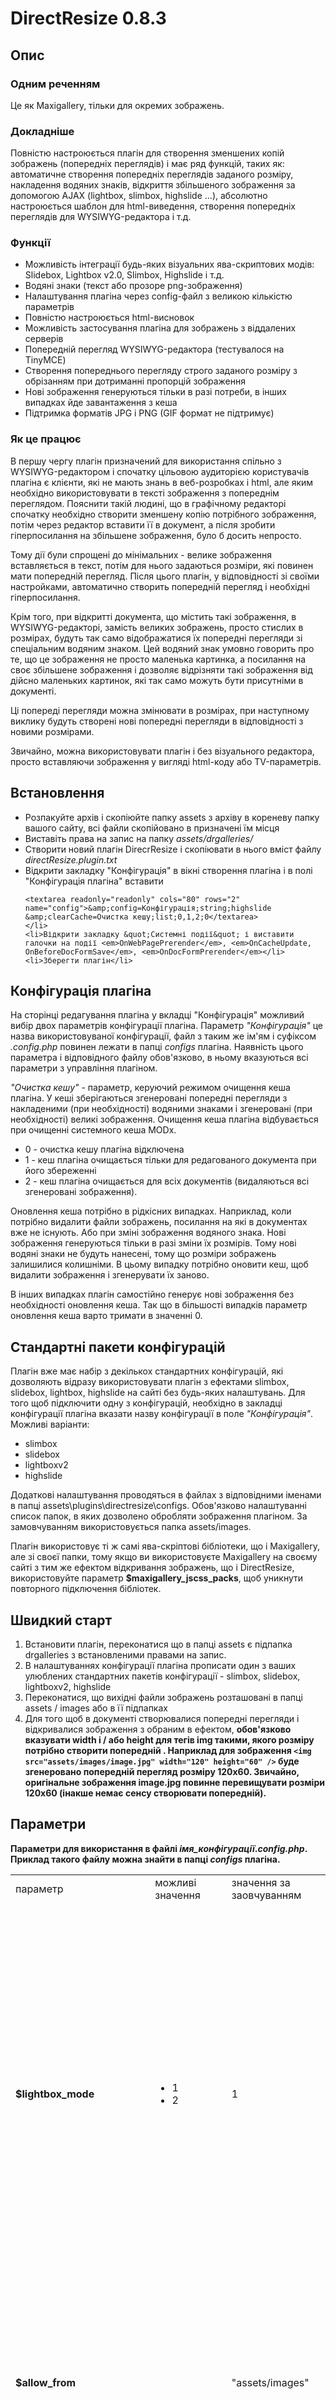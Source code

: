 <h1>DirectResize 0.8.3</h1>
<h2>Опис</h2>
<h3>Одним реченням</h3>
<p>Це як Maxigallery, тільки для окремих зображень.</p>
<h3>Докладніше</h3>
<p>Повністю настроюється плагін для створення зменшених копій зображень (попередніх переглядів) і має ряд функцій, таких як: автоматичне створення попередніх переглядів заданого розміру, накладення водяних знаків, відкриття збільшеного зображення за допомогою AJAX (lightbox, slimbox, highslide ...), абсолютно настроюється шаблон для html-виведення, створення попередніх переглядів для WYSIWYG-редактора і т.д.</p>
<h3>Функції</h3>
<ul>
	<li>Можливість інтеграції будь-яких візуальних ява-скриптових модів: Slidebox, Lightbox v2.0, Slimbox,  Highslide і т.д.</li>
	<li>Водяні знаки (текст або прозоре png-зображення)</li>
	<li>Налаштування плагіна через config-файл з великою кількістю параметрів</li>
	<li>Повністю настроюється html-висновок</li>
	<li>Можливість застосування плагіна для зображень з віддалених серверів</li>
	<li>Попередній перегляд WYSIWYG-редактора (тестувалося на TinyMCE)</li>
	<li>Створення попереднього перегляду строго заданого розміру з обрізанням при дотриманні пропорцій зображення</li>
	<li>Нові зображення генеруються тільки в разі потреби, в інших випадках йде завантаження з кеша</li>
	<li>Підтримка форматів JPG і PNG (GIF формат не підтримує)</li>
</ul>
<h3>Як це працює</h3>
<p>В першу чергу плагін призначений для використання спільно з WYSIWYG-редактором і спочатку цільовою аудиторією користувачів плагіна є клієнти, які не мають знань в веб-розробках і html, але яким необхідно використовувати в тексті зображення з попереднім переглядом. Пояснити такій людині, що в графічному редакторі спочатку необхідно створити зменшену копію потрібного зображення, потім через редактор вставити її в документ, а після зробити гіперпосилання на збільшене зображення, було б досить непросто.</p>
<p>Тому дії були спрощені до мінімальних - велике зображення вставляється в текст, потім для нього задаються розміри, які повинен мати попередній перегляд. Після цього плагін, у відповідності зі своїми настройками, автоматично створить попередній перегляд і необхідні гіперпосилання. </p>
<p>Крім того, при відкритті документа, що містить такі зображення, в WYSIWYG-редакторі, замість великих зображень, просто стислих в розмірах, будуть так само відображатися їх попередні перегляди зі спеціальним водяним знаком. Цей водяний знак умовно говорить про те, що це зображення не просто маленька картинка, а посилання на своє збільшене зображення і дозволяє відрізняти такі зображення від дійсно маленьких картинок, які так само можуть бути присутніми в документі.</p>
<p>Ці попереді перегляди можна змінювати в розмірах, при наступному виклику будуть створені нові попередні перегляди в відповідності з новими розмірами.</p>
<p>Звичайно, можна використовувати плагін і без візуального редактора, просто вставляючи зображення у вигляді html-коду або TV-параметрів.</p>
<h2>Встановлення</h2>
<ul>
	<li>Розпакуйте архів і скопіюйте папку assets з архіву в кореневу папку вашого сайту, всі файли скопійовано в призначені їм місця</li>
	<li>Виставіть права на запис на папку <em>assets/drgalleries/</em></li>
	<li>Створити новий плагін DirecrResize і скопіювати в нього вміст файлу <em>directResize.plugin.txt</em></li>
	<li>Відкрити закладку &quot;Конфігурація&quot; в вікні створення плагіна і в полі &quot;Конфігурація плагіна&quot; вставити <br />

	<textarea readonly="readonly" cols="80" rows="2" name="config">&amp;config=Конфігурація;string;highslide &amp;clearCache=Очистка кешу;list;0,1,2;0</textarea>
	</li>
	<li>Відкрити закладку &quot;Системні події&quot; і виставити галочки на події <em>OnWebPagePrerender</em>, <em>OnCacheUpdate, OnBeforeDocFormSave</em>, <em>OnDocFormPrerender</em></li>
	<li>Зберегти плагін</li>
</ul>
<h2>Конфігурація плагіна</h2>
<p>На сторінці редагування плагіна у вкладці &quot;Конфігурація&quot; можливий вибір двох параметрів конфігурації плагіна. Параметр<em> &quot;Конфігурація&quot;</em> це назва використовуваної конфігурації, файл з таким же ім'ям і суфіксом <em>.config.php</em> повинен лежати в папці <em>configs</em> плагіна. Наявність цього параметра і відповідного файлу обов'язково, в ньому вказуються всі параметри з управління плагіном.</p>
<p><em>&quot;Очистка кешу&quot;</em> - параметр, керуючий режимом очищення кеша плагіна. У кеші зберігаються згенеровані попередні перегляди з накладеними (при необхідності) водяними знаками і згенеровані (при необхідності) великі зображення. Очищення кеша плагіна відбувається при очищенні системного кеша MODx. </p>
<ul>
	<li>0 - очистка кешу плагіна відключена</li>
	<li>1 - кеш плагіна очищається тільки для редагованого документа при його збереженні</li>
	<li>2 - кеш плагіна очищається для всіх документів (видаляються всі згенеровані зображення).</li>
</ul>
<p>Оновлення кеша потрібно в рідкісних випадках. Наприклад, коли потрібно видалити файли зображень, посилання на які в документах вже не існують. Або при зміні зображення водяного знака. Нові зображення генеруються тільки в разі зміни їх розмірів. Тому нові водяні знаки не будуть нанесені, тому що розміри зображень залишилися колишніми. В цьому випадку потрібно оновити кеш, щоб видалити зображення і згенерувати їх заново.</p>
<p>В інших випадках плагін самостійно генерує нові зображення без необхідності оновлення кеша. Так що в більшості випадків параметр оновлення кеша варто тримати в значенні 0.</p>
<h2>Стандартні пакети конфігурацій</h2>
<p>Плагін вже має набір з декількох стандартних конфігурацій, які дозволяють відразу використовувати плагін з ефектами slimbox, slidebox, lightbox, highslide на сайті без будь-яких налаштувань. Для того щоб підключити одну з конфігурацій, необхідно в закладці конфігурації плагіна вказати назву конфігурації в поле <em>&quot;Конфігурація&quot;</em>. Можливі варіанти:</p>
<ul>
	<li>slimbox</li>
	<li>slidebox</li>
	<li>lightboxv2</li>
	<li>highslide</li>
</ul>
<p>Додаткові налаштування проводяться в файлах з відповідними іменами в папці assets\plugins\directresize\configs. Обов'язково налаштуванні список папок, в яких дозволено обробляти зображення плагіном. За замовчуванням використовується папка assets/images.</p>
<p>Плагін використовує ті ж самі ява-скріптові бібліотеки, що і Maxigallery, але зі своєї папки, тому якщо ви використовуєте Maxigallery на своєму сайті з тим же ефектом відкривання зображень, що і DirectResize, використовуйте параметр <strong>$maxigallery_jscss_packs</strong>, щоб уникнути повторного підключення бібліотек.</p>
<h2>Швидкий старт</h2>
<ol>
	<li>Встановити плагін, переконатися що в папці assets є підпапка drgalleries з встановленими правами на запис.</li>
	<li>В налаштуваннях конфігурації плагіна прописати один з ваших улюблених стандартних пакетів конфігурації - slimbox, slidebox, lightboxv2, highslide</li>
	<li>Переконатися, що вихідні файли зображень розташовані в папці assets / images або в її підпапках</li>
	<li>Для того щоб в документі створювалися попередні перегляди і відкривалися зображення з обраним в ефектом, <strong> обов'язково вказувати width і / або height для тегів img такими, якого розміру потрібно створити попередній </ strong>. Наприклад для зображення <code>&lt;img src=&quot;assets/images/image.jpg&quot; width=&quot;120&quot; height=&quot;60&quot; /&gt;</code> буде згенеровано попередній перегляд  розміру 120х60. Звичайно, оригінальне зображення image.jpg повинне перевищувати розміри 120х60 (інакше немає сенсу створювати попередній).</li>
</ol>
<h2>Параметри</h2>
<p>Параметри для використання в файлі <em> імя_конфігурації</em>.<em>config.php</em>. Приклад такого файлу можна знайти в папці <em>configs</em> плагіна.</p>
<table width="100%" border="0" cellpadding="0" cellspacing="1">
	<tr>
		<td width="20%" class="theader">параметр</td>
		<td width="15%" class="theader">можливі значення</td>
		<td width="15%" class="theader"> значення за заовчуванням</td>
		<td class="theader">опис, приклад</td>
	</tr>
	<tr>
		<td><strong>$lightbox_mode</strong></td>
		<td><ul>
				<li>1</li>
				<li>2</li>
			</ul></td>
		<td>1</td>
		<td><p>Режим створення великих зображень і lightbox-посилань</p>
			<ul>
				<li>1 - велике зображення і lightbox-посилання на нього створюються тільки при наявності мітки <span class = "label"> drlightbox </ span> у вихідного зображення (про мітки <a href="#label"> докладніше нижче</a>)</li>
				<li>2 - велике зображення і lightbox-посилання створюються завжди (при дотриманні інших умов)</li>
			</ul>
			<p>Незважаючи на значення параметра <strong>$lightbox_mode</strong>,  при дотриманні інших умов, завжди створюються для показу зображень із застосуванням всіх сконфігурованих для попереднього перегляду дій (накладення водяного знака, обрізка і т.п.)</p></td>
	</tr>
	<tr>
		<td><strong>$allow_from</strong></td>
		<td>&nbsp;</td>
		<td>&quot;assets/images&quot;</td>
		<td><p>Розділений комами список папок, в яких дозволено застосування плагіна, можливо вказівку віддалених ресурсів. Всі не зазначені в цьому параметрі шляхи заборонені. Шляхи вказуються як відносні від кореня сайту, або віддалені через http://</p>
			<p>Параметр не враховується в разі <strong>$lightbox_mode</strong> = 1</p></td>
	</tr>
	<tr>
		<td><strong>$deny_from</strong></td>
		<td>&nbsp;</td>
		<td>&nbsp;</td>
		<td><p>Розділений комами список папок, в яких заборонено застосування плагіна, можливо вказівку віддалених ресурсів. Всі не зазначені в цьому параметрі шляхи дозволені. Шляхи вказуються як відносні від кореня сайту, або віддалені через http: //. Ігнорується, якщо вказано параметр $allow_from.</p>
			<p>Параметр не враховується в разі <strong>$lightbox_mode</strong> = 1</p></td>
	</tr>
	<tr>
		<td><strong>$allow_from_allremote</strong></td>
		<td><ul>
			<li>0</li>
			<li>1</li>
		</ul>
		</td>
		<td>0</td>
		<td>Дає змогу дозволити використання плагіна для всіх зображень з віддалених джерел, без необхідності перераховувати їх в параметрі <strong>$allow_from</strong></td>
	</tr>
	<tr>
		<td><strong>$resize_method</strong></td>
		<td><ul>
				<li>0</li>
				<li>1</li>
				<li>2</li>
				<li>3</li>
			</ul></td>
		<td>3</td>
		<td><p>Метод зміни розміру зображення. Застосовується при генерації попереднього перегляду. У всіх випадках пропорції зображення зберігаються. Тут imgWidth і imgHeight - задані розміри в оригінальному документі.</p>
			<ul>
				<li>0 - зображення спочатку зменшується, потім обрізається так, щоб вписатися в прямокутник imgWidth х imgHeight</li>
				<li> 1 - по заданій ширині imgHeight автоматично обчислюється висота зображення</li>
				<li> 2 - по заданій висоті imgWidth автоматично обчислюється ширина зображення</li>
				<li> 3 - зображення зменшується таким чином щоб не перевищувати задані imgWidth і imgHeight</li>
			</ul></td>
	</tr>
	<tr>
		<td><strong>$big_quality</strong></td>
		<td>цілочисельне значення 1-100</td>
		<td>80</td>
		<td>JPG-якість великого зображення</td>
	</tr>
	<tr>
		<td><strong>$thumb_quality</strong></td>
		<td>цілочисельне значення 1-100</td>
		<td>80</td>
		<td>JPG-якість переднього перегляду</td>
	</tr>
	<tr>
		<td><strong>$wysiwyg_quality</strong></td>
		<td>цілочисельне значення 1-100</td>
		<td>40</td>
		<td>JPG-якість переднього перегляду в візуальному редакторі</td>
	</tr>
	<tr>
		<td><p><strong>$big_width</strong></p></td>
		<td>позитивне  цілочисельне значення</td>
		<td>800</td>
		<td rowspan="2">Якщо розмір оригінального зображення перевищує задані розміри <strong> $ big_width </ strong> або <strong> $ big_height </ strong>, генерується пропорційно зменшене від оригінального зображення (в термінології плагіна - велике зображення) розміром, що не перевищуює <strong>$big_width</strong> і <strong>$big_height</strong></td>
	</tr>
	<tr>
		<td><strong>$big_height</strong></td>
		<td>позитивне  цілочисельне значення</td>
		<td>600</td>
	</tr>
	<tr>
		<td><strong>$thumb_default_width</strong></td>
		<td>позитивне  цілочисельне значення</td>
		<td>&nbsp;</td>
		<td>Ширина попереднього перегляду за замовчуванням</td>
	</tr>
	<tr>
		<td><strong>$thumb_default_height</strong></td>
		<td>позитивне  цілочисельне значення</td>
		<td>&nbsp;</td>
		<td>Висота попереднього перегляду за замовчуванням</td>
	</tr>
	<tr>
		<td><strong>$thumb_default_sizemode</strong></td>
		<td><ul>
				<li>0</li>
				<li>1</li>
				<li>2</li>
				<li>3</li>
				<li>4</li>
			</ul></td>
		<td>1</td>
		<td><p>Правило для застосування ширини і висоти попереднього прегляду за замовчуванням.</p>
			<ul>
				<li>0 - ширина и висота за замовчуванням не використовуються</li>
				<li>1 -  ширина и висота попереднього прегляду встановлюються рівними ширині і висоті за замовчуванням (<strong>$thumb_default_width</strong> і <strong>$thumb_default_height</strong>), якщо у вихідного зображення не задано ні висоти, ні ширини</li>
				<li>2 - ширина преднього поперегляду встановлюються рівними ширині і висоті, якщо не задана ширина вихідного зображення</li>
				<li>3 - висота попереднього поперегляду встановлюються рівній висоті за замовчуванням, якщо не задана висота вихідного зображення</li>
				<li>4 -  ширина и высота попереднього прегляду примусово встановлюються рівними ширині і висоті за замовчуванням незалежно від того, задані вони в оригінальному документі чи ні</li>
			</ul>
			<p>Варто зауважити, що не дивлячись на параметри <strong>$thumb_default_width</strong>, <strong>$thumb_default_height</strong> і <strong>$thumb_default_sizemode, </strong> остаточні розміри згенерованого попереднього прегляду будуть обчислюватися в залежності від <strong>$resize_method</strong></p>
		<p>При використанні примусового режиму (4) спільно з візуальним редактором веде до того, вихідні width і height для кожного зображення в тексті документа будуть замінені на <strong>$thumb_default_width</strong> і <strong>$thumb_default_height</strong> з втратою попередніх значень (якщо вони були) при збереженні документа. Це необхідно для коректного відображення попередніх переглядів в візуальному режимі.</p></td>
	</tr>
	<tr>
		<td><strong>$remote_refresh_time</strong></td>
		<td>позитивне цілочисельне значення</td>
		<td>60</td>
		<td>Час в хвилинах. Періодичність, з якою перевіряються зображення на віддалених серверах. Якщо зображення на віддаленому сервері змінилося (перевірка робиться тільки на зміни по висоті або ширині), робиться його нова локальна копія і перегенеруются його зменшені копії.</td>
	</tr>
	<tr>
		<td><strong>$tpl</strong></td>
		<td><ul>
				<li>Ім'я чанка</li>
				<li>@FILE:&lt;шлях до файлу&gt; </li>
				<li>@CODE:&lt;HTML код шаблона&gt; </li>
			</ul></td>
		<td>assets/plugins/ directresize/templates/ lightboxv2.html</td>
		<td>Шаблон для відображення</td>
	</tr>
	<tr>
		<td><strong>$language</strong></td>
		<td><ul>
				<li>english</li>
				<li>russian</li>
			</ul></td>
		<td>english</td>
		<td>Встановлює мову для плагіна. Відповідний мовний файл повинен лежати в папці lang плагіна.</td>
	</tr>
	<tr>
		<td><strong>$header</strong></td>
		<td>HTML-код</td>
		<td>&nbsp;</td>
		<td>HTML-код, розміщується в тезі &lt;head&gt;. Використовується для підключення необхідних css і js файлів. Підключається тільки на тих сторінках, на яких є хоча б одне зображення, яке обробляється плагіном.</td>
	</tr>
	<tr>
		<td><strong>$maxigallery_jscss_packs</strong></td>
		<td><ul>
				<li>slimbox</li>
				<li>slidebox</li>
				<li>lightboxv2</li>
			</ul></td>
		<td>&nbsp;</td>
		<td><p>Підключає до сторінки необхідні css і js файли для відповідного скрипта з папки сніпета MaxiGallery (сніпет не обов'язково повинен бути встановлений, але його файли повинні знаходиться на FTP-сервері в assets/snippets/maxigallery)</p>
			<p>Зручно, якщо на сайті спільно з плагіном використовується і Maxigallery. Якщо будь-які js або css файли вже підключаються викликом MaxiGallery, DirectResize повторно не підключає ці файли в секції &lt;head&gt;.</p></td>
	</tr>
</table>
<p>Далі йдуть параметри, повністю запозичені з Maxigallery, що мають такі ж можливі значення і оброблювані таким же чином.</p>
<table width="100%" border="0" cellpadding="0" cellspacing="1">
	<tr>
		<td width="20%" class="theader">параметр</td>
		<td width="15%" class="theader">можливі значения</td>
		<td width="15%" class="theader"> значення за замовчуванням</td>
		<td class="theader">опис</td>
	</tr>
	<tr>
		<td><strong>$use_ftp_commands</strong></td>
		<td><ul>
				<li>0</li>
				<li>1</li>
			</ul></td>
		<td>0</td>
		<td>Якщо включено, плагін використовує PHP FTP комманди для створення папок для зберігання генерованих зображень.</td>
	</tr>
	<tr>
		<td><strong>$ftp_server</strong></td>
		<td>FTP address</td>
		<td>&nbsp;</td>
		<td>FTP адреса сервера</td>
	</tr>
	<tr>
		<td><strong>$ftp_user</strong></td>
		<td>username </td>
		<td>&nbsp;</td>
		<td>ім'я користувача FTP</td>
	</tr>
	<tr>
		<td><strong>$ftp_pass</strong></td>
		<td>password </td>
		<td>&nbsp;</td>
		<td>пароль на FTP </td>
	</tr>
	<tr>
		<td><strong>$ftp_base_dir</strong></td>
		<td>шлях </td>
		<td>&nbsp;</td>
		<td>Шлях від кореня FTP до кореня сайту на MODx. Тобто якщо коренем FTP є папка <em>/home/username/</em> і MODx встановлений в <em>/home/username/public_html/modx/</em> то використовуйте значення <em>/public_html/modx/</em> в параметрі ftp_base_dir.</td>
	</tr>
	<tr>
		<td><strong>$ftp_port</strong></td>
		<td>число </td>
		<td>21</td>
		<td>Номер порта  FTP</td>
	</tr>
	<tr>
		<td><strong>$thumb_use_watermark </strong>
			<p>&nbsp;</p></td>
		<td><ul>
				<li>0 </li>
				<li>1 </li>
			</ul></td>
		<td><p>0 </p></td>
		<td>Використовувати водяні знаки для попередніх переглядів</td>
	</tr>
	<tr>
		<td><strong>$thumb_watermark_font</strong></td>
		<td><ul>
				<li>1 </li>
				<li>2 </li>
				<li>3 </li>
				<li>4 </li>
				<li>5 </li>
			</ul></td>
		<td>1 </td>
		<td>Размір шрифта  водяного знака</td>
	</tr>
	<tr>
		<td><strong>$thumb_watermark_halign </strong></td>
		<td><ul>
				<li>left </li>
				<li>center </li>
				<li>right </li>
			</ul></td>
		<td>right </td>
		<td>Вирівнювання водяного знака по горизонталі</td>
	</tr>
	<tr>
		<td><strong>$thumb_watermark_img </strong></td>
		<td>шлях </td>
		<td>assets/plugins/ directresize/ images/watermark.png</td>
		<td>Шлях до файлу зображення водяного знака. Використовуйте png-зображення з альфа-каналом. </td>
	</tr>
	<tr>
		<td><strong>$thumb_watermark_txt</strong></td>
		<td>текст </td>
		<td>Copyright &lt;YEAR&gt; </td>
		<td>Текст надпису водяного знака </td>
	</tr>
	<tr>
		<td><strong>$thumb_watermark_txt_color </strong></td>
		<td>RGB шістнадцятковий формат</td>
		<td>FFFFFF </td>
		<td>Колір тексту водяного знака</td>
	</tr>
	<tr>
		<td><strong>$thumb_watermark_txt_hmargin</strong></td>
		<td>число  (px) </td>
		<td>2 </td>
		<td>Відступ по горизонталі для тексту</td>
	</tr>
	<tr>
		<td><strong>$thumb_watermark_txt_vmargin </strong></td>
		<td>число (px) </td>
		<td>2 </td>
		<td>Відступ по вертикалі для тексту</td>
	</tr>
	<tr>
		<td><strong>$big_use_watermark </strong>
			<p>&nbsp;</p></td>
		<td><ul>
				<li>0 </li>
				<li>1 </li>
			</ul></td>
		<td><p>0 </p></td>
		<td>Використовувати водяні знаки для великих зображень</td>
	</tr>
	<tr>
		<td><strong>$big_watermark_font</strong></td>
		<td><ul>
				<li>1 </li>
				<li>2 </li>
				<li>3 </li>
				<li>4 </li>
				<li>5 </li>
			</ul></td>
		<td>1 </td>
		<td>Размір шрифта  водяного знака</td>
	</tr>
	<tr>
		<td><strong>$big_watermark_halign </strong></td>
		<td><ul>
				<li>left </li>
				<li>center </li>
				<li>right </li>
			</ul></td>
		<td>right </td>
		<td>Вирівнювання водяного знака по горизонталі</td>
	</tr>
	<tr>
		<td><strong>$big_watermark_img </strong></td>
		<td>путь </td>
		<td>assets/plugins/directresize/ images/watermark.png</td>
		<td>Шлях до файлу зображення водяного знака. Використовуйте png-зображення з альфа-каналом. </td>
	</tr>
	<tr>
		<td><strong>$big_watermark_txt</strong></td>
		<td>текст </td>
		<td>Copyright &lt;YEAR&gt; </td>
		<td>Текст надпису водяного знака </td>
	</tr>
	<tr>
		<td><strong>$big_watermark_txt_color </strong></td>
		<td>RGB шестнадцатиричный формат</td>
		<td>FFFFFF </td>
		<td>Колір тексту водяного знака</td>
	</tr>
	<tr>
		<td><strong>$big_watermark_txt_hmargin</strong></td>
		<td>число  (px) </td>
		<td>2 </td>
		<td>Відступ по горизонталі для тексту</td>
	</tr>
	<tr>
		<td><strong>$big_watermark_txt_vmargin </strong></td>
		<td>число (px) </td>
		<td>2 </td>
		<td>Відступ по вертикалі для тексту</td>
	</tr>
</table>
<h2>Підстановщики</h2>
<p>Підстановщики для використання в шаблоні <strong>$tpl</strong></p>
<table width="100%" border="0" cellpadding="0" cellspacing="1">
	<tr>
		<td width="20%" class="theader">підстановщик</td>
		<td width="80%" class="theader">опис</td>
	</tr>
	<tr>
		<td>[+dr.id+]</td>
		<td>цифровой ідентифікатор зображення, унікальний в рамках даного документа</td>
	</tr>
	<tr>
		<td>[+dr.alt+]<br />
		[+dr.title+]<br />
		[+dr.class+]<br />
		[+dr.style+]<br />
		[+dr.align+]<br />
		[+dr.valign+]</td>
		<td>атрибути <em>alt</em>, <em>title</em>, <em>class</em>, <em>style</em>, <em>align</em>, <em>valign</em> вихідного зображення</td>
	</tr>
	<tr>
		<td>[+dr.thumbWidth+]</td>
		<td>ширина згенерованого попереднього перегляду</td>
	</tr>
	<tr>
		<td>[+dr.thumbHeight+]</td>
		<td>висота згенерованого попереднього перегляду</td>
	</tr>
	<tr>
		<td>[+dr.thumbPath+]</td>
		<td>шлях до файлу згенерованого попереднього перегляду</td>
	</tr>
	<tr>
		<td>[+dr.thumbFilesize+]</td>
		<td> размір файлу згенерованого попереднього перегляду</td>
	</tr>
	<tr>
		<td>[+dr.bigWidth+]</td>
		<td>ширина згенерованого великого зображення (якщо велике зображення не генерувалося - ширина вихідного зображення)</td>
	</tr>
	<tr>
		<td>[+dr.bigHeight+]</td>
		<td>висота згенерованого великого зображення (якщо велике зображення не генерувалося - висота вихідного зображення)</td>
	</tr>
	<tr>
		<td>[+dr.bigPath+]</td>
		<td>шлях до файлу згенерованого великого зображення (якщо велике зображення не генерувалося - шлях до файлу вихідного зображення)</td>
	</tr>
	<tr>
		<td>[+dr.bigFilesize+]</td>
		<td> размір файлу згенерованого великого зображення (якщо велике зображення не генерувалося - розмір файлу вихідного зображення)</td>
	</tr>
	<tr>
		<td>[+dr.originalWidth+]</td>
		<td>ширина вихідного зображення</td>
	</tr>
	<tr>
		<td>[+dr.originalHeight+]</td>
		<td>высота вихідного зображення</td>
	</tr>
	<tr>
		<td>[+dr.originalPath+]</td>
		<td>шлях до файлу вихідного зображення</td>
	</tr>
	<tr>
		<td>[+dr.originalFilesize+]</td>
		<td> размір файлу вихідного зображення</td>
	</tr>
	<tr>
		<td>[+dr.originalFilename+]</td>
		<td>ім'я вихідного файлу</td>
	</tr>
</table>
<h2><a name="label" id="label"></a>Мітки</h2>
<p><em>Мітка</em>, в термінології даного плагіна - спеціальне слово (або частина слова), яке може зустрічатися всередині тега img в будь-якому місці:
       всередині атрибутів class, alt, title і т.п. і чи поза ними і є керуючим для деяких дій над даними зображенням (і тільки над ним).</p>
<p>Наприклад при значенні параметра <strong>$lightbox_mode</strong> = 1 попередній з lightbox-посиланням генерується тільки для зображень з міткою <span class="label">drlightbox</span>. Приклад зображень з міткою <span class="label">drlightbox</span></p>
<ul>
	<li><code>&lt;img src=&quot;image.jpg&quot; alt=&quot;<span class="label">drlightbox</span>&quot; /&gt;</code></li>
	<li><code>&lt;img src=&quot;image.jpg&quot; class = &quot;<span class="label">drlightbox</span>_align_left&quot; /&gt;</code> </li>
	<li><code>&lt;img src=&quot;image.jpg&quot; title = &quot;<span class="label">drlightbox</span> picture&quot; /&gt;</code></li>
	<li><code>&lt;img src=&quot;image.jpg&quot; style = &quot;background: url(<span class="label">drlightbox</span>_bg.gif);&quot; /&gt;</code></li>
	<li><code>&lt;img src=&quot;assets/images/my<span class="label">drlightbox</span>picture.jpg&quot; /&gt;</code></li>
	<li>и даже <code>&lt;img src=&quot;image.jpg&quot; <span class="label">drlightbox</span> /&gt;</code></li>
</ul>
<p>Не варто переживати через можливість виникнення помилок валідації коду в разі застосування мітки в недозволеному місці. У вихідному коді всі керуючі мітки видаляються. Тому уникайте використання назв службових міток в назвах файлів зображень - частина імені файлу буде просто видалена. <Strong> Увага: </ strong> не використовуйте мітки поза атрибутів (останній приклад), якщо ви використовуєте візуальний редактор, тому що в цьому випадку мітки будуть видалені самим редактором як помилковий html-код.</p>
<p>Mітка <span class="label">drthumbonly</span>. Має сенс тільки при значенні параметра <strong>$lightbox_mode</strong> = 2і вказує на те, щоб цьому зображенню примусово НЕ генерувалося велике зображення і lightbox-посилання, тільки попередній перегляд. </p>
<p>При значені параметра <strong>$lightbox_mode</strong> = 1 для всіх зображень без мітки <span class="label">drlightbox</span> і так генеруються переднім переглядом без lightbox-посилань, тому застосування <span class="label">drthumbonly</span> надлишково.</p>
<p>Mітка <span class="label">drskip</span>. Вказує плагіну повністю пропустити обробку зображення.</p>
<h2>В планах</h2>
<ul>
	<li>phpThumb клас для операцій над зображеннями.</li>
	<li>Можливість створення наборів різних конфігураційних параметрів для використання в різних документах одного сайту.</li>
</ul>
<h2>Історія версій</h2>
<h3>0.8.0b</h3>
<p>Перший реліз</p>
<h3>0.8.0</h3>
<p>* Помилка коли файли мають однакові імена, але з різних папок<br />
	* Помилка при використанні плагіна і Maxigallery в одному документі<br />
	*  Імена міток змінені на drlightbox і drthumbonly. Оскільки мітки видаляються з вихідного коду, назва мітки lightbox не дозволяла використовувати в шаблоні слово lightbox (наприклад rel=&quot;lightbox&quot;)<br />
	* Помилка &quot;Fatal  error: Call to undefined function: size() in  ...assets\plugins\directresize\directResize.php on line 141&quot;  яку викликав плагін, коли файл зображення, зазначений в оброблюваному плагіном тезі IMG не знайдений<br />
	* Не створюються lightbox-посилання при використанні lightbox_mode = 1 і мітки &quot;drlightbox&quot; <br />
	+ Нова мітка &quot;drskip&quot;, зображення з цією міткою не обробляються плагіном<br />
	* Помилка при використанні gif-зображень в документах<br />
	* Помилка з командами фтп<br />
	+ додані плейсхолдери для підстановки style, align, valign вихідного зображення<br />
	+ додана підтримка і коректна робота з абсолютними шляхами зображень<br />
+  Новий параметр $allow_from_allremote дає змогу дозволити використання плагіна для всіх зображень з віддалених джерел, без необхідності перераховувати їх в параметрі $allow_from<br />
* Highslide оновлений до версії0.3.6<br />
+ Додані стандартні пакети конфігурацій для slimbox, slidebox, lightbox v2</p>
<h3>0.8.0.1</h3>
<p>* Помилка при спільному використанні $thumb_default_sizemode = 4 и метки drthumbonly<br />
+ Додана секція &quot;Швидкий старт&quot; та інші невеликі зміни в документації</p>
<h3>0.8.0.2</h3>
<p>	* Помилка, не створювалися передні перегляди при використанні візуального режиму TinyMCE<br />
	* Помилка, коли пропадали мітки при використанні візуального режиму TinyMCE<br />
+ Видалення зайвих пробілів після видалення міток з вихідного коду (але тільки один пробіл видаляється до або після мітки)</p>
<p>&nbsp;</p>
<h2>Відомі проблеми</h2>
<p>На даний момент мені не знайомий простий спосіб перевірити наявність файлу на віддалений хост при використанні PHP & lt; 5.0. Тому якщо на сайті використовуються зображення з віддалених хостів і плагін буде намагатися обробити зображення за неіснуючим шляхом - це викличе помилку php.</p>
<h2>Подяки </h2>
<p>Даний плагін заснований на ідеї і розробки автора попередніх версій DirectResize - <em>Arnaud</em>. </p>
<p>В плагіні використовуються частини коду і частини документації з сніпета Maxigallery від <em>doze</em>.</p>
<p>Плагін використовує Chunkie class і PHx парсер від<em>bS</em></p>
<p>Плагін використовує Thumbnail and Watermark Class від <em>Emilio Rodriguez</em><br />
</p>
<p>Для прикладу використовується Highslide JS 
	скрипт від <em>Torstein Honsi</em></p>
<p>Дякую, друзі!</p>
<p><em>Metaller (<a href="mailto:metaller.ru@gmail.com">metaller.ru@gmail.com</a>)</em></p>

